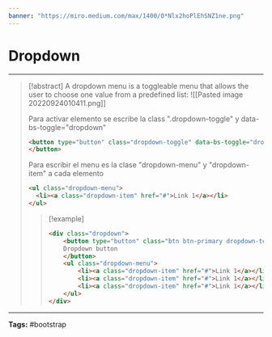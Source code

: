 ```yaml
---
banner: "https://miro.medium.com/max/1400/0*Nlx2hoPlEhSNZ1ne.png"
---
```



# Dropdown 
<hr> 

> [!abstract]
> A dropdown menu is a toggleable menu that allows the user to choose one value from a predefined list:
> ![[Pasted image 20220924010411.png]]
> 
> Para activar elemento se escribe la class ".dropdown-toggle" y data-bs-toggle="dropdown"
> ```html
> <button type="button" class="dropdown-toggle" data-bs-toggle="dropdown">
> </button>
> ```
> Para escribir el menu es la clase "dropdown-menu" y "dropdown-item" a cada elemento
> ```html
> <ul class="dropdown-menu">  
> 	<li><a class="dropdown-item" href="#">Link 1</a></li>   
> </ul>
> ```
> > [!example]
> > ```html
> > <div class="dropdown">  
> > 	<button type="button" class="btn btn-primary dropdown-toggle" data-bs-toggle="dropdown">  
> > 	Dropdown button  
> > 	</button>  
> > 	<ul class="dropdown-menu">  
> > 		<li><a class="dropdown-item" href="#">Link 1</a></li>  
> > 		<li><a class="dropdown-item" href="#">Link 1</a></li>  
> > 		<li><a class="dropdown-item" href="#">Link 1</a></li>   
> > 	</ul>  
> > </div>

<hr>

<b>Tags:</b> #bootstrap